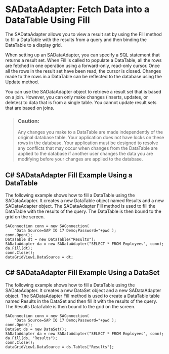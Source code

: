 <!-- loio3bd0c3df6c5f1014a41588abad614fa0 -->

# SADataAdapter: Fetch Data into a DataTable Using Fill

The SADataAdapter allows you to view a result set by using the Fill method to fill a DataTable with the results from a query and then binding the DataTable to a display grid.



When setting up an SADataAdapter, you can specify a SQL statement that returns a result set. When Fill is called to populate a DataTable, all the rows are fetched in one operation using a forward-only, read-only cursor. Once all the rows in the result set have been read, the cursor is closed. Changes made to the rows in a DataTable can be reflected to the database using the Update method.

You can use the SADataAdapter object to retrieve a result set that is based on a join. However, you can only make changes \(inserts, updates, or deletes\) to data that is from a single table. You cannot update result sets that are based on joins.

> ### Caution:  
> Any changes you make to a DataTable are made independently of the original database table. Your application does not have locks on these rows in the database. Your application must be designed to resolve any conflicts that may occur when changes from the DataTable are applied to the database if another user changes the data you are modifying before your changes are applied to the database.



## C\# SADataAdapter Fill Example Using a DataTable

The following example shows how to fill a DataTable using the SADataAdapter. It creates a new DataTable object named Results and a new SADataAdapter object. The SADataAdapter Fill method is used to fill the DataTable with the results of the query. The DataTable is then bound to the grid on the screen.

```
SAConnection conn = new SAConnection( 
    "Data Source=SAP IQ 17 Demo;Password="+pwd );
conn.Open();
DataTable dt = new DataTable("Results");
SADataAdapter da = new SADataAdapter("SELECT * FROM Employees", conn);
da.Fill(dt);
conn.Close();
dataGridView1.DataSource = dt;
```



## C\# SADataAdapter Fill Example Using a DataSet

The following example shows how to fill a DataTable using the SADataAdapter. It creates a new DataSet object and a new SADataAdapter object. The SADataAdapter Fill method is used to create a DataTable table named Results in the DataSet and then fill it with the results of the query. The Results DataTable is then bound to the grid on the screen.

```
SAConnection conn = new SAConnection( 
    "Data Source=SAP IQ 17 Demo;Password="+pwd );
conn.Open();
DataSet ds = new DataSet();
SADataAdapter da = new SADataAdapter("SELECT * FROM Employees", conn);
da.Fill(ds, "Results");
conn.Close();
dataGridView1.DataSource = ds.Tables["Results"];
```

